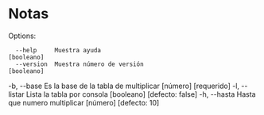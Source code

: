 # Notas

   Options:
   
      --help     Muestra ayuda                                        [booleano]
      --version  Muestra número de versión                            [booleano]
  -b, --base     Es la base de la tabla de multiplicar      [número] [requerido]
  -l, --listar   Lista la tabla por consola          [booleano] [defecto: false]
  -h, --hasta    Hasta que numero multiplicar             [número] [defecto: 10]